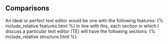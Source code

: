 ## Comparisons
An ideal or perfect text editor would be one with the following features:
{% include_relative features.html %}
In line with this, each section in which I discuss a particular text editor (TE) will have the following sections:
{% include_relative structure.html %}
